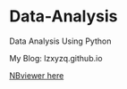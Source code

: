 # Data-Analysis
Data Analysis Using Python

My Blog: lzxyzq.github.io

[NBviewer here](https://nbviewer.jupyter.org/github/lzxyzq/Data-Analysis/blob/master/plotly/Plotly%20Whirlwind%20Introduction.ipynb#Scatter-Matrix)
